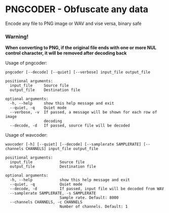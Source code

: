 # PNGCODER - Obfuscate any data
Encode any file to PNG image or WAV and vise versa, binary safe
### Warning! ###
**When converting to PNG, if the original file ends with one or more NUL control character, it will be removed after decoding back**

Usage of pngcoder:

```
pngcoder [--decode] [--quiet] [--verbose] input_file output_file

positional arguments:
  input_file     Source file
  output_file    Destination file

optional arguments:
  -h, --help     show this help message and exit
  --quiet, -q    Quiet mode
  --verbose, -v  If passed, a message will be shown for each row of image
                 decoding
  --decode, -d   If passed, source file will be decoded
```

Usage of wavcoder:

```
wavcoder [-h] [--quiet] [--decode] [--samplerate SAMPLERATE] [--channels CHANNELS] input_file output_file

positional arguments:
  input_file            Source file
  output_file           Destination file

optional arguments:
  -h, --help            show this help message and exit
  --quiet, -q           Quiet mode
  --decode, -d          If passed, input file will be decoded from WAV
  --samplerate SAMPLERATE, -s SAMPLERATE
                        Sample rate. Default: 8000
  --channels CHANNELS, -c CHANNELS
                        Number of channels. Default: 1
```
